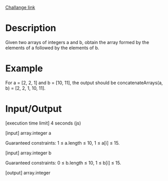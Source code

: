 [Challange link](https://codefights.com/arcade/code-arcade/list-forest-edge/GeqSK26bvdrarkGH9)
# Description
Given two arrays of integers a and b, obtain the array formed by the elements of a followed by the elements of b.

# Example

For a = [2, 2, 1] and b = [10, 11], the output should be
concatenateArrays(a, b) = [2, 2, 1, 10, 11].

# Input/Output

[execution time limit] 4 seconds (js)

[input] array.integer a

Guaranteed constraints:
1 ≤ a.length ≤ 10,
1 ≤ a[i] ≤ 15.

[input] array.integer b

Guaranteed constraints:
0 ≤ b.length ≤ 10,
1 ≤ b[i] ≤ 15.

[output] array.integer